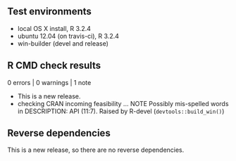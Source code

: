 ## Test environments
* local OS X install, R 3.2.4
* ubuntu 12.04 (on travis-ci), R 3.2.4
* win-builder (devel and release)

## R CMD check results

0 errors | 0 warnings | 1 note

* This is a new release.
* checking CRAN incoming feasibility ... NOTE
  Possibly mis-spelled words in DESCRIPTION: API (11:7). Raised by R-devel (`devtools::build_win()`)

## Reverse dependencies

This is a new release, so there are no reverse dependencies.
